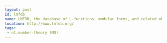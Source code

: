 ```yaml
---
layout: post
id: lmfdb
name: LMFDB, the database of L-functions, modular forms, and related objects
location: http://www.lmfdb.org/
tags:
 - nt.number-theory (MO)
---
```


